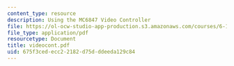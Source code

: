 ```yaml
---
content_type: resource
description: Using the MC6847 Video Controller
file: https://ol-ocw-studio-app-production.s3.amazonaws.com/courses/6-111-introductory-digital-systems-laboratory-fall-2002/675f3cedecc22182d75dddeeda129c84_videocont.pdf
file_type: application/pdf
resourcetype: Document
title: videocont.pdf
uid: 675f3ced-ecc2-2182-d75d-ddeeda129c84
---
```

